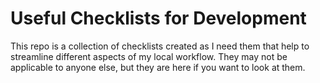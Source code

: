 # Useful Checklists for Development
This repo is a collection of checklists created as I need them that help to streamline different aspects of my local workflow. They may not be applicable to anyone else, but they are here if you want to look at them.